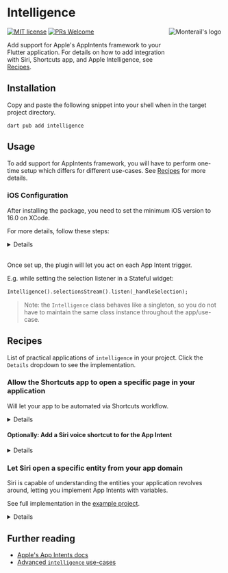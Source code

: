 # Intelligence

[![MIT license](https://img.shields.io/badge/license-MIT-blue.svg)](./LICENSE)
[![PRs Welcome](https://img.shields.io/badge/PRs-welcome-brightgreen.svg)](.)
<img src="https://raw.githubusercontent.com/monterail/intelligence/main/doc/assets/monterail_logo.svg" alt="Monterail's logo" width="25%" height="100" align="right"/>

Add support for Apple's AppIntents framework to your Flutter application. For details on how to add integration with Siri, Shortcuts app, and Apple Intelligence, see [Recipes](#recipes).

## Installation

Copy and paste the following snippet into your shell when in the target project directory.

```shell
dart pub add intelligence
```

## Usage

To add support for AppIntents framework, you will have to perform one-time setup which differs for different use-cases. See [Recipes](#recipes) for more details.

### iOS Configuration
After installing the package, you need to set the minimum iOS version to 16.0 on XCode.

For more details, follow these steps:

<details>

- Open the iOS project in Xcode

  <img src="https://raw.githubusercontent.com/monterail/intelligence/main/doc/assets/recipe1/open_in_xcode.jpg" alt="Open in Xcode" width="60%" />


- Click on Runner & then general tab

  ![Runner & general tab](/doc/assets/readme/runner_general_xcode.png)

- Under the General tab & minimum deployments section, set the iOS version to atleast 16.0
    ![iOS version](/doc/assets/readme/ios_version.png)

</details>

<br>

Once set up, the plugin will let you act on each App Intent trigger.

E.g. while setting the selection listener in a Stateful widget:

```dart
Intelligence().selectionsStream().listen(_handleSelection);
```

> Note: the `Intelligence` class behaves like a singleton, so you do not have to maintain the same class instance throughout the app/use-case.

## Recipes

List of practical applications of `intelligence` in your project. Click the `Details` dropdown to see the implementation.

### Allow the Shortcuts app to open a specific page in your application

Will let your app to be automated via Shortcuts workflow.

<details>

- Open the iOS project in Xcode

<img src="https://raw.githubusercontent.com/monterail/intelligence/main/doc/assets/recipe1/open_in_xcode.jpg" alt="Open in Xcode" width="60%" />

- Add a new Swift file and paste:

```swift
import AppIntents
import intelligence

struct OpenHeartIntent: AppIntent {
  static var title: LocalizedStringResource = "Draw a Heart"
  static var openAppWhenRun: Bool = true
  
  @MainActor
  func perform() async throws -> some IntentResult {
    IntelligencePlugin.notifier.push("heart")
    return .result()
  }
}
```

Switch out the struct's name, title, and the `.push`ed value to ones that match your use-case.

Once added, your App Intent will show up in the Shortcuts app:

<img src="https://raw.githubusercontent.com/monterail/intelligence/main/doc/assets/recipe1/draw_intent.jpeg" alt="Example of a Shortcuts app workflow including an automation step declared in this guide" width="60%" />

</details>

#### Optionally: Add a Siri voice shortcut to for the App Intent

<details>

To trigger the App Intent declared above by speaking a specific phrase to Siri, append:

```swift
struct OpenHeartShortcuts: AppShortcutsProvider {
  static var appShortcuts: [AppShortcut] {
    AppShortcut(
      intent: ExampleAppIntent(),
      phrases: [
        "Draw my favorite shape in \(.applicationName)"
      ]
    )
  }
}
```

Once deployed to the device, Siri can understand the trigger phrase and run the App Intent declared above:

<img src="https://raw.githubusercontent.com/monterail/intelligence/main/doc/assets/recipe1/siri_command.jpeg" alt="Siri's response to a query 'What can Intelligence do?' including defined phrase to run the App Intent declared in this guide" width="60%" />

</details>

### Let Siri open a specific entity from your app domain

Siri is capable of understanding the entities your application revolves around, letting you implement App Intents with variables.

See full implementation in the [example project](./example/).

<details>

- Define an `AppEntity`. It should contain a unique identifier and a text representation fields, as follows:

```swift
import CoreSpotlight
import AppIntents

struct RepresentableEntity: AppEntity {
  static var defaultQuery: RepresentableQuery = RepresentableQuery()
  static var typeDisplayRepresentation = TypeDisplayRepresentation(name: "Shape")
  
  var displayRepresentation: DisplayRepresentation {
    DisplayRepresentation(stringLiteral: representation)
  }
  
  let id: String
  let representation: String
}

extension RepresentableEntity: IndexedEntity {
  var attributeSet: CSSearchableItemAttributeSet {
    let attributes = CSSearchableItemAttributeSet()
    attributes.displayName = self.representation
    return attributes
  }
}
```

- Create a matching `EntityQuery`, like so:

```swift
import AppIntents
import intelligence

struct RepresentableQuery: EntityQuery {
  func entities(for identifiers: [String]) async throws -> [RepresentableEntity] {
    return IntelligencePlugin.storage.get(for: identifiers).map() { item in
      return RepresentableEntity(
        id: item.id,
        representation: item.representation
      )
    }
  }
  
  func suggestedEntities() async throws -> [RepresentableEntity] {
    return IntelligencePlugin.storage.get().map() { item in
      return RepresentableEntity(
        id: item.id,
        representation: item.representation
      )
    }
  }
}

extension RepresentableQuery: EnumerableEntityQuery {
  func allEntities() async throws -> [RepresentableEntity] {
    return IntelligencePlugin.storage.get().map() { item in
      return RepresentableEntity(
        id: item.id,
        representation: item.representation
      )
    }
  }
}
```

- Create an `AppIntent` using the entity as a parameter.

```swift
import AppIntents
import intelligence

struct ExampleAppIntent: AppIntent {
  static var title: LocalizedStringResource = "Draw shape"
  static var openAppWhenRun: Bool = true
    
  @Parameter(title: "Shape")
  var target: RepresentableEntity
  
  @MainActor
  func perform() async throws -> some IntentResult {
    IntelligencePlugin.notifier.push(target.id)
    return .result()
  }
  
  static var parameterSummary: some ParameterSummary {
    Summary("Draw \(\.$target)")
  }
}


struct AppShortcuts: AppShortcutsProvider {
  static var appShortcuts: [AppShortcut] {
    AppShortcut(
      intent: ExampleAppIntent(),
      phrases: [
        "Draw a \(\.$target) in \(.applicationName)"
      ]
    )
  }
}

```

- In your `AppDelegate` file, add the following code to the `didFinishLaunchingWithOptions` method:

```swift
  IntelligencePlugin.storage.attachListener {
    AppShortcuts.updateAppShortcutParameters()
  }
  if #available(iOS 18.0, *) {
    IntelligencePlugin.spotlightCore.attachEntityMapper() { item in
      return RepresentableEntity(
        id: item.id,
        representation: item.representation
      )
    }
  }
```

- In your Dart code, use the `.populate` method to let the operating system know about the entities available in your app:

```dart
await IntelligencePlugin().populate(const [
  Representable(representation: 'Heart', id: 'heart'),
  Representable(representation: 'Circle', id: 'circle'),
  Representable(representation: 'Rectangle', id: 'rectangle'),
  Representable(representation: 'Triangle', id: 'triangle'),
]);
```

> Note: each call to `.populate` overwrites previous entities. Call `.populate([])` once the entities are not accessible anymore, e.g. after a logout.

Result:

![Siri query usage example](https://raw.githubusercontent.com/monterail/intelligence/main/doc/assets/recipe2/query_example.png)

</details>

## Further reading

- [Apple's App Intents docs](https://developer.apple.com/documentation/appintents/)
- [Advanced `intelligence` use-cases](https://www.monterail.com/blog/flutter-development-services-OS-integration)
